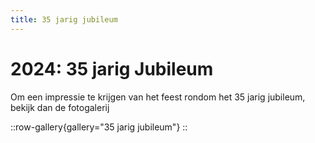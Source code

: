 ```yaml
---
title: 35 jarig jubileum
---
```


# 2024: 35 jarig Jubileum

Om een impressie te krijgen van het feest rondom het 35 jarig jubileum, bekijk dan de fotogalerij

::row-gallery{gallery="35 jarig jubileum"}
::
